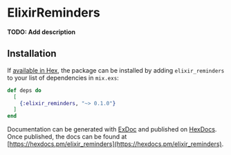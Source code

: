 # ElixirReminders

**TODO: Add description**

## Installation

If [available in Hex](https://hex.pm/docs/publish), the package can be installed
by adding `elixir_reminders` to your list of dependencies in `mix.exs`:

```elixir
def deps do
  [
    {:elixir_reminders, "~> 0.1.0"}
  ]
end
```

Documentation can be generated with [ExDoc](https://github.com/elixir-lang/ex_doc)
and published on [HexDocs](https://hexdocs.pm). Once published, the docs can
be found at [https://hexdocs.pm/elixir_reminders](https://hexdocs.pm/elixir_reminders).

